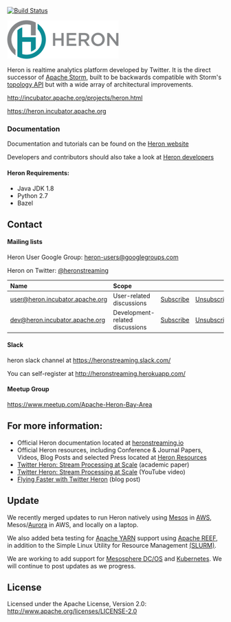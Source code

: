 [![Build Status](https://travis-ci.org/apache/incubator-heron.svg?&branch=master)](https://travis-ci.org/apache/incubator-heron)

![logo](website/static/img/HeronTextLogo.png)

Heron is realtime analytics platform developed by Twitter. It is the direct
successor of [Apache Storm](http://storm.apache.org), built to be backwards
compatible with Storm's [topology API](http://storm.apache.org/releases/current/Tutorial.html#topologies)
but with a wide array of architectural improvements.

http://incubator.apache.org/projects/heron.html

https://heron.incubator.apache.org

### Documentation
Documentation and tutorials can be found on the [Heron website](http://heronstreaming.io)

Developers and contributors should also take a look at [Heron developers](https://apache.github.io/incubator-heron/docs/developers/compiling/compiling/)

#### Heron Requirements:
 * Java JDK 1.8
 * Python 2.7
 * Bazel


## Contact

#### Mailing lists

Heron User Google Group: [heron-users@googlegroups.com](https://groups.google.com/forum/#!forum/heron-users)

Heron on Twitter: [@heronstreaming](https://twitter.com/heronstreaming)


| Name                                                                      | Scope                           |                                                                |                                                                    |                                                                           |
|:--------------------------------------------------------------------------|:--------------------------------|:---------------------------------------------------------------|:-------------------------------------------------------------------|:--------------------------------------------------------------------------|
| [user@heron.incubator.apache.org](mailto:user@heron.incubator.apache.org) | User-related discussions        | [Subscribe](mailto:user-subscribe@heron.incubator.apache.org)  | [Unsubscribe](mailto:user-unsubscribe@heron.incubator.apache.org)  | [Archives](http://mail-archives.apache.org/mod_mbox/incubator-heron-user/)|
| [dev@heron.incubator.apache.org](mailto:dev@heron.incubator.apache.org)   | Development-related discussions | [Subscribe](mailto:dev-subscribe@heron.incubator.apache.org)   | [Unsubscribe](mailto:dev-unsubscribe@heron.incubator.apache.org)   | [Archives](http://mail-archives.apache.org/mod_mbox/incubator-heron-dev/) |

#### Slack

heron slack channel at https://heronstreaming.slack.com/

You can self-register at http://heronstreaming.herokuapp.com/

#### Meetup Group
https://www.meetup.com/Apache-Heron-Bay-Area


## For more information:

* Official Heron documentation located at [heronstreaming.io](http://heronstreaming.io)
* Official Heron resources, including Conference & Journal Papers, Videos, Blog Posts and selected Press located at [Heron Resources](https://apache.github.io/incubator-heron/docs/resources/)
* [Twitter Heron: Stream Processing at
  Scale](http://dl.acm.org/citation.cfm?id=2742788) (academic paper)
* [Twitter Heron: Stream Processing at
  Scale](https://www.youtube.com/watch?v=pUaFOuGgmco) (YouTube video)
* [Flying Faster with Twitter
  Heron](https://blog.twitter.com/2015/flying-faster-with-twitter-heron) (blog
  post)

## Update

We recently merged updates to run Heron natively using [Mesos](http://mesos.apache.org/) in [AWS](https://aws.amazon.com/), Mesos/[Aurora](http://aurora.apache.org/) in AWS, and locally on a laptop.  

We also added beta testing for [Apache YARN](https://hadoop.apache.org/docs/r2.7.1/hadoop-yarn/hadoop-yarn-site/YARN.html) support using [Apache REEF](http://reef.apache.org/), in addition to the Simple Linux Utility for Resource Management [(SLURM)](http://slurm.schedmd.com/). 

We are working to add support for [Mesosphere DC/OS](https://dcos.io/) and [Kubernetes](http://kubernetes.io/).  We will continue to post updates as we progress.


## License

Licensed under the Apache License, Version 2.0: http://www.apache.org/licenses/LICENSE-2.0
